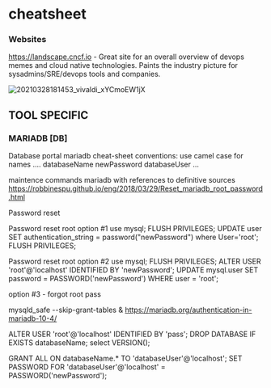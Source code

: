 # cheatsheet


### Websites

https://landscape.cncf.io - Great site for an overall overview of devops memes and cloud native technologies. Paints the industry picture for sysadmins/SRE/devops tools and companies.

![20210328181453_vivaldi_xYCmoEW1jX](https://user-images.githubusercontent.com/30216139/112759037-89fece80-8ff1-11eb-93fb-a2be9c10f0b1.png)







## TOOL SPECIFIC 

### MARIADB [DB] 
Database portal 
mariadb cheat-sheet 
conventions: 
use camel case for names
....
databaseName
newPassword 
databaseUser
...

maintence commands mariadb with references to definitive sources
https://robbinespu.github.io/eng/2018/03/29/Reset_mariadb_root_password.html

Password reset

Password reset root option #1
use mysql;
FLUSH PRIVILEGES;
UPDATE user SET authentication_string = password("newPassword") where User='root';
FLUSH PRIVILEGES;

Password reset root option #2
use mysql;
FLUSH PRIVILEGES;
ALTER USER 'root'@'localhost' IDENTIFIED BY 'newPassword';
UPDATE mysql.user SET password = PASSWORD('newPassword') WHERE user = 'root';

option #3 - forgot root pass

mysqld_safe --skip-grant-tables &
https://mariadb.org/authentication-in-mariadb-10-4/


ALTER USER 'root'@'localhost' IDENTIFIED BY 'pass';
DROP DATABASE IF EXISTS databaseName;
select VERSION();


GRANT ALL ON databaseName.* TO 'databaseUser'@'localhost';
SET PASSWORD FOR 'databaseUser'@'localhost' = PASSWORD('newPassword');

